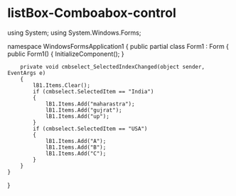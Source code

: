 # listBox-Comboabox-control
using System;
using System.Windows.Forms;

namespace WindowsFormsApplication1
{
    public partial class Form1 : Form
    {
        public Form1()
        {
            InitializeComponent();
        }

        private void cmbselect_SelectedIndexChanged(object sender, EventArgs e)
        {
            lB1.Items.Clear();
            if (cmbselect.SelectedItem == "India")
            {
                lB1.Items.Add("maharastra");
                lB1.Items.Add("gujrat");
                lB1.Items.Add("up");
            }
            if (cmbselect.SelectedItem == "USA")
            {
                lB1.Items.Add("A");
                lB1.Items.Add("B");
                lB1.Items.Add("C");
            }
        }
    }
}

